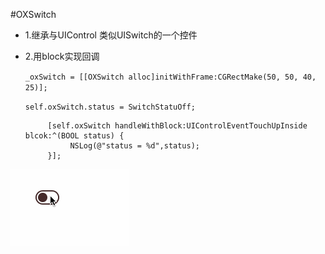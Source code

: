 #OXSwitch
* 1.继承与UIControl 类似UISwitch的一个控件
* 2.用block实现回调

     `_oxSwitch = [[OXSwitch alloc]initWithFrame:CGRectMake(50, 50, 40, 25)];`

     `self.oxSwitch.status = SwitchStatuOff;`

           [self.oxSwitch handleWithBlock:UIControlEventTouchUpInside blcok:^(BOOL status) {
                NSLog(@"status = %d",status);
           }];


![image](https://github.com/h5865885/OXSwitch/blob/master/switch.gif)   
